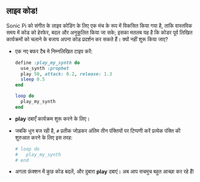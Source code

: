 ## लाइव कोड!

Sonic Pi को संगीत के लाइव कोडिंग के लिए एक मंच के रूप में विकसित किया गया है, ताकि वास्तविक समय में कोड को हेरफेर, बदल और अनुकूलित किया जा सके; इसका मतलब यह है कि कोडर पूर्व लिखित कार्यक्रमों को चलाने के बजाय अपना कोड प्रदर्शन कर सकते हैं। क्यों नहीं शुरू किया जाए?

- एक नए बफर टैब मे निम्नलिखित टाइप करें:
    
    ```ruby
    define :play_my_synth do
      use_synth :prophet
      play 50, attack: 0.2, release: 1.3
      sleep 0.5
    end
    
    loop do
      play_my_synth
    end
    ```

- **play** दबाएँ कार्यक्रम शुरू करने के लिए।

- जबकि धुन बज रही है, `#` प्रतीक जोड़कर अंतिम तीन पंक्तियों पर टिप्पणी करें प्रत्येक पंक्ति की शुरुआत करने के लिए इस तरह:
    
    ```ruby
    # loop do
    #   play_my_synth
    # end
    ```

- अगला फ़ंक्शन में कुछ कोड बदलें, और दुबारा **play** दबाएं। अब आप​ सचमुच बहुत आच्छा कर रहे हैं!